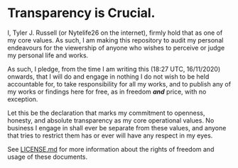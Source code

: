 # Transparency is Crucial.

I, Tyler J. Russell (or Nytelife26 on the internet), firmly hold that as one of
my core values. As such, I am making this repository to audit my personal
endeavours for the viewership of anyone who wishes to perceive or judge my
personal life and works.

As such, I pledge, from the time I am writing this (18:27 UTC, 16/11/2020)
onwards, that I will do and engage in nothing I do not wish to be held
accountable for, to take responsibility for all my works, and to publish
any of my works or findings here for free, as in freedom ***and*** price,
with no exception.

Let this be the declaration that marks my commitment to openness, honesty, and
absolute transparency as my core operational values. No business I engage in
shall ever be separate from these values, and anyone that tries to restrict them
has or ever will have any respect in my eyes.

See [LICENSE.md](https://github.com/Nytelife26/transparency/LICENSE.md) for more
information about the rights of freedom and usage of these documents.
